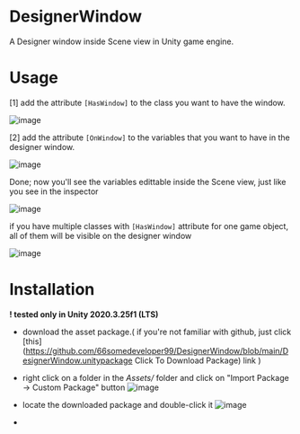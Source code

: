 # DesignerWindow
A Designer window inside Scene view in Unity game engine.

# Usage
[1] add the attribute `[HasWindow]` to the class you want to have the window.

![image](https://user-images.githubusercontent.com/72737724/153036859-6f75211d-f9f7-4c07-80e2-95af6db38a1e.png)

[2] add the attribute `[OnWindow]` to the variables that you want to have in the designer window.

![image](https://user-images.githubusercontent.com/72737724/153037044-1b047ef9-4c7d-4d21-98c8-87ccfd63b3aa.png)

Done; now you'll see the variables edittable inside the Scene view, just like you see in the inspector

![image](https://user-images.githubusercontent.com/72737724/153037398-1322a67f-3133-471e-b384-bf31748735eb.png)

if you have multiple classes with `[HasWindow]` attribute for one game object, all of them will be visible on the designer window

![image](https://user-images.githubusercontent.com/72737724/153037771-0bfe886e-2024-4c8c-a9a6-d862b56c03f2.png)

# Installation
**! tested only in Unity 2020.3.25f1 (LTS)**
- download the asset package.( if you're not familiar with github, just click [this](https://github.com/66somedeveloper99/DesignerWindow/blob/main/DesignerWindow.unitypackage Click To Download Package) link )
- right click on a folder in the *Assets/* folder and click on "Import Package -> Custom Package" button
![image](https://user-images.githubusercontent.com/72737724/153039749-051cff7e-7e85-4cce-be03-426c3170109f.png)

- locate the downloaded package and double-click it
![image](https://user-images.githubusercontent.com/72737724/153040138-7b4a4197-e62e-4000-b3ad-23e3416248f2.png)

- 
